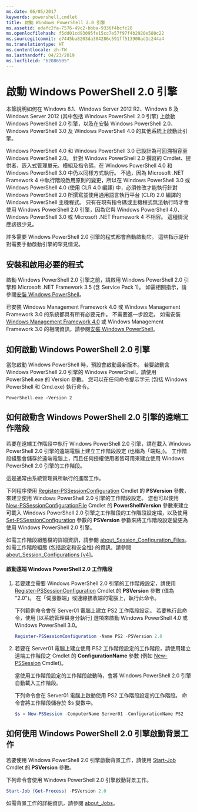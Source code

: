 ```yaml
---
ms.date: 06/05/2017
keywords: powershell,cmdlet
title: 啟動 Windows PowerShell 2.0 引擎
ms.assetid: edafc2fa-7576-49c2-bbba-9336f4bcfc28
ms.openlocfilehash: f5dd01cd93095fe15cc7e57f97f4b2920e580c22
ms.sourcegitcommit: e7445ba8203da304286c591ff513900ad1c244a4
ms.translationtype: HT
ms.contentlocale: zh-TW
ms.lasthandoff: 04/23/2019
ms.locfileid: "62086505"
---
```

# <a name="starting-the-windows-powershell-20-engine"></a>啟動 Windows PowerShell 2.0 引擎

本節說明如何在 Windows 8.1、Windows Server 2012 R2、Windows 8 及 Windows Server 2012 (其中包括 Windows PowerShell 2.0 引擎) 上啟動 Windows PowerShell 2.0 引擎，以及在安裝 Windows PowerShell 2.0、Windows PowerShell 3.0 及 Windows PowerShell 4.0 的其他系統上啟動此引擎。

Windows PowerShell 4.0 和 Windows PowerShell 3.0 已設計為可回溯相容至 Windows PowerShell 2.0。 針對 Windows PowerShell 2.0 撰寫的 Cmdlet、提供者、嵌入式管理單元、模組及指令碼，在 Windows PowerShell 4.0 和 Windows PowerShell 3.0 中仍以同樣方式執行。 不過，因為 Microsoft .NET Framework 4 中執行階段啟用原則的變更，所以在 Windows PowerShell 3.0 或 Windows PowerShell 4.0 (使用 CLR 4.0 編譯) 中，必須修改才能執行針對 Windows PowerShell 2.0 所撰寫並使用通用語言執行平台 (CLR) 2.0 編譯的 Windows PowerShell 主機程式。 只有在現有指令碼或主機程式無法執行時才會使用 Windows PowerShell 2.0 引擎，因為它與 Windows PowerShell 4.0、Windows PowerShell 3.0 或 Microsoft .NET Framework 4 不相容。 這種情況應該很少見。

許多需要 Windows PowerShell 2.0 引擎的程式都會自動啟動它。 這些指示是針對需要手動啟動引擎的罕見情況。

## <a name="installing-and-enabling-required-programs"></a>安裝和啟用必要的程式

啟動 Windows PowerShell 2.0 引擎之前，請啟用 Windows PowerShell 2.0 引擎和 Microsoft .NET Framework 3.5 (含 Service Pack 1)。 如需相關指示，請參閱[安裝 Windows PowerShell](../install/Installing-Windows-PowerShell.md)。

已安裝 Windows Management Framework 4.0 或 Windows Management Framework 3.0 的系統都具有所有必要元件。 不需要進一步設定。 如需安裝 [Windows Management Framework 4.0](https://go.microsoft.com/fwlink/?LinkID=293881) 或 Windows Management Framework 3.0 的相關資訊，請參閱[安裝 Windows PowerShell](../install/Installing-Windows-PowerShell.md)。

## <a name="how-to-start-the-windows-powershell-20-engine"></a>如何啟動 Windows PowerShell 2.0 引擎

當您啟動 Windows PowerShell 時，預設會啟動最新版本。 若要啟動含 Windows PowerShell 2.0 引擎的 Windows PowerShell，請使用 PowerShell.exe 的 Version 參數。 您可以在任何命令提示字元 (包括 Windows PowerShell 和 Cmd.exe) 執行命令。

```
PowerShell.exe -Version 2
```

## <a name="how-to-start-a-remote-session-with-the-windows-powershell-20-engine"></a>如何啟動含 Windows PowerShell 2.0 引擎的遠端工作階段

若要在遠端工作階段中執行 Windows PowerShell 2.0 引擎，請在載入 Windows PowerShell 2.0 引擎的遠端電腦上建立工作階段設定 (也稱為「端點」)。 工作階段組態會儲存於遠端電腦上，而且任何授權使用者皆可用來建立使用 Windows PowerShell 2.0 引擎的工作階段。

這是通常由系統管理員所執行的進階工作。

下列程序使用 [Register-PSSessionConfiguration](https://technet.microsoft.com/library/e9152ae2-bd6d-4056-9bc7-dc1893aa29ea) Cmdlet 的 **PSVersion** 參數，來建立使用 Windows PowerShell 2.0 引擎的工作階段設定。 您也可以使用 [New-PSSessionConfigurationFile](https://technet.microsoft.com/library/5f3e3633-6e90-479c-aea9-ba45a1954866) Cmdlet 的 **PowerShellVersion** 參數來建立可載入 Windows PowerShell 2.0 引擎之工作階段的工作階段設定檔，以及使用 [Set-PSSessionConfiguration](https://technet.microsoft.com/library/b21fbad3-1759-4260-b206-dcb8431cd6ea) 參數的 **PSVersion** 參數來將工作階段設定變更為使用 Windows PowerShell 2.0 引擎。

如需工作階段組態檔的詳細資訊，請參閱 [about_Session_Configuration_Files](https://technet.microsoft.com/library/c7217447-1ebf-477b-a8ef-4dbe9a1473b8)。如需工作階段組態 (包括設定和安全性) 的資訊，請參閱 [about_Session_Configurations [v4]](https://technet.microsoft.com/library/a2fbe12a-350c-4d04-be50-24102824e3ab)。

#### <a name="to-start-a-remote-windows-powershell-20-session"></a>啟動遠端 Windows PowerShell 2.0 工作階段

1. 若要建立需要 Windows PowerShell 2.0 引擎的工作階段設定，請使用 [Register-PSSessionConfiguration](https://technet.microsoft.com/library/e9152ae2-bd6d-4056-9bc7-dc1893aa29ea) Cmdlet 的 **PSVersion** 參數 (值為 "2.0")。 在「伺服器端」或連線接收端的電腦上，執行此命令。

   下列範例命令會在 Server01 電腦上建立 PS2 工作階段設定。 若要執行此命令，使用 [以系統管理員身分執行] 選項來啟動 Windows PowerShell 4.0 或 Windows PowerShell 3.0。

   ```powershell
   Register-PSSessionConfiguration -Name PS2 -PSVersion 2.0
   ```

2. 若要在 Server01 電腦上建立使用 PS2 工作階段設定的工作階段，請使用建立遠端工作階段之 Cmdlet 的 **ConfigurationName** 參數 (例如 [New-PSSession](https://technet.microsoft.com/library/76f6628c-054c-4eda-ba7a-a6f28daaa26f) Cmdlet)。

   當使用工作階段設定的工作階段啟動時，會將 Windows PowerShell 2.0 引擎自動載入工作階段。

   下列命令會在 Server01 電腦上啟動使用 PS2 工作階段設定的工作階段。 命令會將工作階段儲存於 $s 變數中。

   ```powershell
   $s = New-PSSession -ComputerName Server01 -ConfigurationName PS2
   ```

## <a name="how-to-start-a-background-job-with-the-windows-powershell-20-engine"></a>如何使用 Windows PowerShell 2.0 引擎啟動背景工作

若要使用 Windows PowerShell 2.0 引擎啟動背景工作，請使用 [Start-Job](https://technet.microsoft.com/library/2bc04935-0deb-4ec0-b856-d7290cca6442) Cmdlet 的 **PSVersion** 參數。

下列命令會使用 Windows PowerShell 2.0 引擎啟動背景工作。

```powershell
Start-Job {Get-Process} -PSVersion 2.0
```

如需背景工作的詳細資訊，請參閱 [about_Jobs](/powershell/module/microsoft.powershell.core/about/about_jobs)。